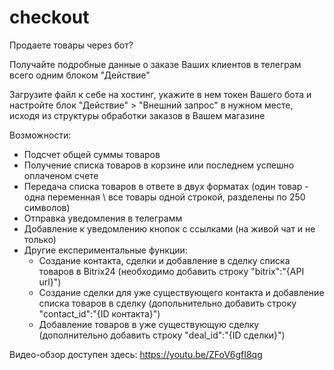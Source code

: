 # checkout

Продаете товары через бот?

Получайте подробные данные о заказе Ваших клиентов в телеграм всего одним блоком "Действие"

Загрузите файл к себе на хостинг, укажите в нем токен Вашего бота и настройте блок "Действие" > "Внешний запрос" в нужном месте, исходя из структуры обработки заказов в Вашем магазине

Возможности:
- Подсчет общей суммы товаров
- Получение списка товаров в корзине или последнем успешно оплаченом счете
- Передача списка товаров в ответе в двух форматах (один товар - одна переменная \\ все товары одной строкой, разделены по 250 символов)
- Отправка уведомления в телеграмм
- Добавление к уведомлению кнопок с ссылками (на живой чат и не только)
- Другие експериментальные функции:
   - Создание контакта, сделки и добавление в сделку списка товаров в Bitrix24 (необходимо добавить строку "bitrix":"{API url}")
   - Создание сделки для уже существующего контакта и добавление списка товаров в сделку (допольнительно добавить строку "contact_id":"{ID контакта}")
   - Добавление товаров в уже существующую сделку (дополнительно добавить строку "deal_id":"{ID сделки}")


Видео-обзор доступен здесь: https://youtu.be/ZFoV6gfI8qg
